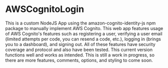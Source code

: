 # AWSCognitoLogin
This is a custom NodeJS App using the amazon-cognito-identity-js npm package to manually implement AWS Cognito. This web app features usage of AWS Cognito's features such as registering a user, verifying a user email (limited attempts per code, you can resend a code, etc.), logging in (brings you to a dashboard), and signing out. All of these features have security coverage and protocol and also have been tested. This current version functions well and works as intended. This is still a work in progress, so there are more features, comments, options, and styling to come soon.
